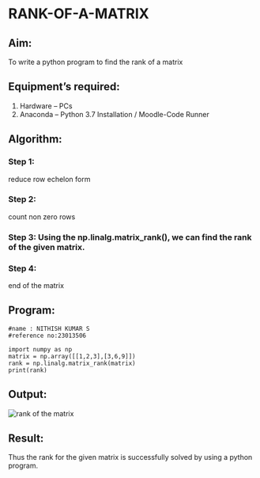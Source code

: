 # RANK-OF-A-MATRIX
## Aim:
To write a python program to find the rank of a matrix
## Equipment’s required:
1. 	Hardware – PCs
2. 	Anaconda – Python 3.7 Installation / Moodle-Code Runner
## Algorithm:
### Step 1: 
reduce row echelon form
### Step 2:
count non zero rows
### Step 3: Using the np.linalg.matrix_rank(), we can find the rank of the given matrix.
### Step 4:
end of the matrix

## Program:
```
#name : NITHISH KUMAR S
#reference no:23013506

import numpy as np
matrix = np.array([[1,2,3],[3,6,9]])
rank = np.linalg.matrix_rank(matrix)
print(rank)
```
## Output:
![rank of the matrix](https://github.com/nithish467/RANK-OF-A-MATRIX/assets/150232274/f55a2f90-9c55-4689-9211-aa1acc672670)

## Result:
Thus the rank for the given matrix is successfully solved by  using a python program.

